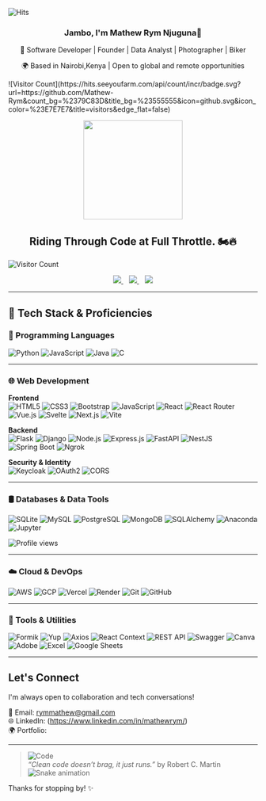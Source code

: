 ![Hits](https://img.shields.io/badge/dynamic/json?color=success&label=visits&query=value&url=https://api.countapi.xyz/hit/Mathew-Rym.github.io/visits)

<h3 align="center">Jambo, I'm Mathew Rym Njuguna👋</h3>

<p align="center"> 
🎯 Software Developer | Founder | Data Analyst | Photographer | Biker
  </p>
<p align="center"> 
🌍 Based in Nairobi,Kenya | Open to global and remote opportunities
</p>
![Visitor Count](https://hits.seeyoufarm.com/api/count/incr/badge.svg?url=https://github.com/Mathew-Rym&count_bg=%2379C83D&title_bg=%23555555&icon=github.svg&icon_color=%23E7E7E7&title=visitors&edge_flat=false)



<p align="center">
  <img src="https://media.giphy.com/media/v1.Y2lkPWVjZjA1ZTQ3cDA4ZW81dThwdWtlcWhmZ3RhOHByd3RkMHdicjNqNmx5NGQ0cjE3byZlcD12MV9naWZzX3JlbGF0ZWQmY3Q9Zw/OYbOUgrQR85orq8O1f/giphy.gif" width="200" />
</p>


<h2 align="center"> Riding Through Code at Full Throttle. 🏍️🔥</h2>

![Visitor Count](https://hits.seeyoufarm.com/api/count/incr/badge.svg?url=https://github.com/Mathew-Rym&count_bg=%2379C83D&title_bg=%23555555&icon=github.svg&icon_color=%23E7E7E7&title=visitors&edge_flat=false)


<p align="center">
  <a href="mailto:rymmathew@gmail.com">
    <img src="https://img.shields.io/badge/Email-rymmathew@gmail.com-D14836?style=for-the-badge&logo=gmail&logoColor=white" />
  </a>
  &nbsp;&nbsp;
  <a href="https://www.linkedin.com/in/mathewrym/">
    <img src="https://img.shields.io/badge/LinkedIn-Mathew%20Rym-0077B5?style=for-the-badge&logo=linkedin&logoColor=white" />
  </a>
  &nbsp;&nbsp;
  <a href="YOUR_PORTFOLIO_LINK_HERE">
    <img src="https://img.shields.io/badge/Portfolio-Visit-blueviolet?style=for-the-badge&logo=google-chrome&logoColor=white" />
  </a>
</p>

---
## 🚀 Tech Stack & Proficiencies

### 🧠 Programming Languages  
![Python](https://img.shields.io/badge/-Python-3776AB?logo=python&logoColor=white)  ![JavaScript](https://img.shields.io/badge/-JavaScript-F7DF1E?logo=javascript&logoColor=black)  ![Java](https://img.shields.io/badge/-Java-007396?logo=java&logoColor=white)  ![C](https://img.shields.io/badge/-C-A8B9CC?logo=c&logoColor=white)  

---
### 🌐 Web Development  

**Frontend**  
![HTML5](https://img.shields.io/badge/-HTML5-E34F26?logo=html5&logoColor=white)  ![CSS3](https://img.shields.io/badge/-CSS3-1572B6?logo=css3&logoColor=white)  ![Bootstrap](https://img.shields.io/badge/-Bootstrap-7952B3?logo=bootstrap&logoColor=white)  ![JavaScript](https://img.shields.io/badge/-JavaScript-F7DF1E?logo=javascript&logoColor=black)  ![React](https://img.shields.io/badge/-React-61DAFB?logo=react&logoColor=black)  ![React Router](https://img.shields.io/badge/-ReactRouter-CA4245?logo=reactrouter&logoColor=white)  ![Vue.js](https://img.shields.io/badge/-Vue.js-4FC08D?logo=vue.js&logoColor=white)  ![Svelte](https://img.shields.io/badge/-Svelte-FF3E00?logo=svelte&logoColor=white)  ![Next.js](https://img.shields.io/badge/-Next.js-000000?logo=next.js&logoColor=white)  ![Vite](https://img.shields.io/badge/-Vite-646CFF?logo=vite&logoColor=white)

**Backend**  
![Flask](https://img.shields.io/badge/-Flask-000000?logo=flask&logoColor=white)  ![Django](https://img.shields.io/badge/-Django-092E20?logo=django&logoColor=white)  ![Node.js](https://img.shields.io/badge/-Node.js-339933?logo=node.js&logoColor=white)  ![Express.js](https://img.shields.io/badge/-Express.js-000000?logo=express&logoColor=white)  ![FastAPI](https://img.shields.io/badge/-FastAPI-009688?logo=fastapi&logoColor=white)  ![NestJS](https://img.shields.io/badge/-NestJS-E0234E?logo=nestjs&logoColor=white)  ![Spring Boot](https://img.shields.io/badge/-Spring%20Boot-6DB33F?logo=spring-boot&logoColor=white)  ![Ngrok](https://img.shields.io/badge/-ngrok-1F1F1F?logo=ngrok&logoColor=white)

**Security & Identity**  
![Keycloak](https://img.shields.io/badge/-Keycloak-0075A8?logo=keycloak&logoColor=white)  ![OAuth2](https://img.shields.io/badge/-OAuth2-00ADEF?logo=oauth&logoColor=white)  ![CORS](https://img.shields.io/badge/-CORS-0033A0?style=flat&logo=airplayaudio&logoColor=white)

---
### 🛢️ Databases & Data Tools  
![SQLite](https://img.shields.io/badge/-SQLite-003B57?logo=sqlite&logoColor=white)  ![MySQL](https://img.shields.io/badge/-MySQL-4479A1?logo=mysql&logoColor=white)  ![PostgreSQL](https://img.shields.io/badge/-PostgreSQL-336791?logo=postgresql&logoColor=white)  ![MongoDB](https://img.shields.io/badge/-MongoDB-47A248?logo=mongodb&logoColor=white)  ![SQLAlchemy](https://img.shields.io/badge/-SQLAlchemy-CB2C2F?logo=python&logoColor=white)  ![Anaconda](https://img.shields.io/badge/-Anaconda-44A833?logo=anaconda&logoColor=white)  ![Jupyter](https://img.shields.io/badge/-Jupyter-F37626?logo=jupyter&logoColor=white)

![Profile views](https://profile-counter.glitch.me/Mathew-Rym/count.svg)

---
### ☁️ Cloud & DevOps  
![AWS](https://img.shields.io/badge/-AWS-232F3E?logo=amazon-aws&logoColor=white)  ![GCP](https://img.shields.io/badge/-Google%20Cloud-4285F4?logo=google-cloud&logoColor=white)  ![Vercel](https://img.shields.io/badge/-Vercel-000000?logo=vercel&logoColor=white)  ![Render](https://img.shields.io/badge/-Render-46E3B7?logo=render&logoColor=black)  ![Git](https://img.shields.io/badge/-Git-F05032?logo=git&logoColor=white)  ![GitHub](https://img.shields.io/badge/-GitHub-181717?logo=github&logoColor=white)

---
### 🧰 Tools & Utilities  
![Formik](https://img.shields.io/badge/-Formik-3D4E5E?logo=formik&logoColor=white)  ![Yup](https://img.shields.io/badge/-Yup-0C7CD5?logo=dependabot&logoColor=white) ![Axios](https://img.shields.io/badge/-Axios-5A29E4?logo=axios&logoColor=white)  ![React Context](https://img.shields.io/badge/-React_Context-61DAFB?logo=react&logoColor=black)  ![REST API](https://img.shields.io/badge/-REST%20API-02569B?logo=openapiinitiative&logoColor=white)  ![Swagger](https://img.shields.io/badge/-Swagger-85EA2D?logo=swagger&logoColor=black)  ![Canva](https://img.shields.io/badge/-Canva-00C4CC?logo=canva&logoColor=white)  ![Adobe](https://img.shields.io/badge/-Adobe-FF0000?logo=adobe&logoColor=white)  ![Excel](https://img.shields.io/badge/-Excel-217346?logo=microsoft-excel&logoColor=white)  ![Google Sheets](https://img.shields.io/badge/-Google%20Sheets-34A853?logo=google-sheets&logoColor=white)

---
##  Let's Connect

I'm always open to collaboration and tech conversations!

📧 Email: [rymmathew@gmail.com](mailto:rymmathew@gmail.com)  
🌐 LinkedIn: (https://www.linkedin.com/in/mathewrym/)  
🌍 Portfolio:


---
> ![Code](https://img.shields.io/badge/-Code%20Wisdom-4CAF50?style=flat-square&logo=markdown)  
> *“Clean code doesn’t brag, it just runs.”*  by  Robert C. Martin
![Snake animation](https://github.com/Mathew-Rym/Mathew-Rym/blob/output/github-contribution-grid-snake.svg)


Thanks for stopping by! ✨


<!--
**Mathew-Rym/Mathew-Rym** is a ✨ _special_ ✨ repository because its `README.md` (this file) appears on your GitHub profile.

Here are some ideas to get you started:

- 🔭 I’m currently working on ...
- 🌱 I’m currently learning ...
- 👯 I’m looking to collaborate on ...
- 🤔 I’m looking for help with ...
- 💬 Ask me about ...
- 📫 How to reach me: ...
- 😄 Pronouns: ...
- ⚡ Fun fact: ...
-->
